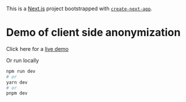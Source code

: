 This is a [Next.js](https://nextjs.org/) project bootstrapped with [`create-next-app`](https://github.com/vercel/next.js/tree/canary/packages/create-next-app).

# Demo of client side anonymization

Click here for a [live demo](https://client-side-anonymization.vercel.app)

Or run locally

```bash
npm run dev
# or
yarn dev
# or
pnpm dev
```
